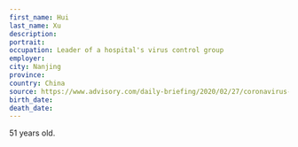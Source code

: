 ```yaml
---
first_name: Hui
last_name: Xu
description: 
portrait: 
occupation: Leader of a hospital's virus control group
employer: 
city: Nanjing
province: 
country: China
source: https://www.advisory.com/daily-briefing/2020/02/27/coronavirus-workers
birth_date: 
death_date: 
---
```


51 years old.